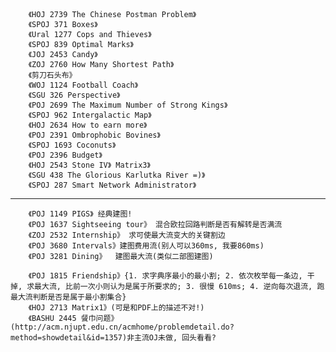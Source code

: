 		
		

		《HOJ 2739 The Chinese Postman Problem》 
		《SPOJ 371 Boxes》 
		《Ural 1277 Cops and Thieves》 
		《SPOJ 839 Optimal Marks》
		《JOJ 2453 Candy》 
		《ZOJ 2760 How Many Shortest Path》 
		《剪刀石头布》
		《WOJ 1124 Football Coach》 
		《SGU 326 Perspective》 
		《POJ 2699 The Maximum Number of Strong Kings》 
		《SPOJ 962 Intergalactic Map》 
		《HOJ 2634 How to earn more》
		《POJ 2391 Ombrophobic Bovines》 
		《SPOJ 1693 Coconuts》 
		《POJ 2396 Budget》 
		《HOJ 2543 Stone IV》 Matrix3》 
		《SGU 438 The Glorious Karlutka River =)》 
		《SPOJ 287 Smart Network Administrator》 


 
  
	
-----------------------------------------

		《POJ 1149 PIGS》 经典建图!
		《POJ 1637 Sightseeing tour》 混合欧拉回路判断是否有解转是否满流
		《ZOJ 2532 Internship》 求可使最大流变大的关键割边
		《POJ 3680 Intervals》建图费用流(别人可以360ms, 我要860ms)
		《POJ 3281 Dining》  建图最大流(类似二部图建图)

		《POJ 1815 Friendship》{1. 求字典序最小的最小割; 2. 依次枚举每一条边, 干掉, 求最大流, 比前一次小则认为是属于所要求的; 3. 很慢 610ms; 4. 逆向每次退流, 跑最大流判断是否是属于最小割集合} 
		《HOJ 2713 Matrix1》(可是和PDF上的描述不对!)
		《BASHU 2445 餐巾问题》 (http://acm.njupt.edu.cn/acmhome/problemdetail.do?method=showdetail&id=1357)非主流OJ未做, 回头看看?
